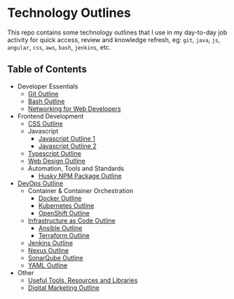 # Technology Outlines

This repo contains some technology outlines that I use in my day-to-day job activity for quick access, review and knowledge refresh, eg: `git`, `java`, `js`, `angular`, `css`, `aws`, `bash`, `jenkins`, etc.

## Table of Contents

- Developer Essentials
  - [Git Outline](./git-outline.md)
  - [Bash Outline](./bash-outline.md)
  - [Networking for Web Developers](./networking-for-developers.md)
- Frontend Development
  - [CSS Outline](./css-outline.md)
  - Javascript
    - [Javascript Outline 1](./javascript-outline-1.md)
    - [Javascript Outline 2](./javascript-outline-2.md)
  - [Typescript Outline](./typescript-outline.md)
  - [Web Design Outline](./web-design-outline.md)
  - Automation, Tools and Standards
    - [Husky NPM Package Outline](./husky-npm-package-outline.md)
- [DevOps Outline](./devops-outline.md)
  - Container & Container Orchestration
    - [Docker Outline](./docker-outline.md)
    - [Kubernetes Outline](./kubernetes-outline.md)
    - [OpenShift Outline](./openshift-outline.md)
  - [Infrastructure as Code Outline](infrastructure-as-code-outline.md)
    - [Ansible Outline](./ansible-outline.md)
    - [Terraform Outline](./terraform-outline.md)
  - [Jenkins Outline](./jenkins-outline.md)
  - [Nexus Outline](./nexus-outline.md)
  - [SonarQube Outline](./sonarqube-outline.md)
  - [YAML Outline](./yaml-outline.md)
- Other
  - [Useful Tools, Resources and Libraries](./tools-resources-and-libraries.md)
  - [Digital Marketing Outline](./digital-marketing-outline.md)
